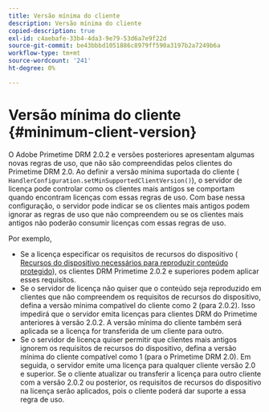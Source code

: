 ```yaml
---
title: Versão mínima do cliente
description: Versão mínima do cliente
copied-description: true
exl-id: c4aebafe-33b4-4da3-9e79-53d6a7e9f22d
source-git-commit: be43bbbd1051886c8979ff590a3197b2a7249b6a
workflow-type: tm+mt
source-wordcount: '241'
ht-degree: 0%

---
```


# Versão mínima do cliente {#minimum-client-version}

O Adobe Primetime DRM 2.0.2 e versões posteriores apresentam algumas novas regras de uso, que não são compreendidas pelos clientes do Primetime DRM 2.0. Ao definir a versão mínima suportada do cliente ( `HandlerConfiguration.setMinSupportedClientVersion()`), o servidor de licença pode controlar como os clientes mais antigos se comportam quando encontram licenças com essas regras de uso. Com base nessa configuração, o servidor pode indicar se os clientes mais antigos podem ignorar as regras de uso que não compreendem ou se os clientes mais antigos não poderão consumir licenças com essas regras de uso.

Por exemplo,

* Se a licença especificar os requisitos de recursos do dispositivo ( [Recursos do dispositivo necessários para reproduzir conteúdo protegido](../../../protecting-content/introduction/usage-rules/runtime-application-restrictions/device-capabilities.md)), os clientes DRM Primetime 2.0.2 e superiores podem aplicar esses requisitos.
* Se o servidor de licença não quiser que o conteúdo seja reproduzido em clientes que não compreendem os requisitos de recursos do dispositivo, defina a versão mínima compatível do cliente como 2 (para 2.0.2). Isso impedirá que o servidor emita licenças para clientes DRM do Primetime anteriores à versão 2.0.2. A versão mínima do cliente também será aplicada se a licença for transferida de um cliente para outro.
* Se o servidor de licença quiser permitir que clientes mais antigos ignorem os requisitos de recursos do dispositivo, defina a versão mínima do cliente compatível como 1 (para o Primetime DRM 2.0). Em seguida, o servidor emite uma licença para qualquer cliente versão 2.0 e superior. Se o cliente atualizar ou transferir a licença para outro cliente com a versão 2.0.2 ou posterior, os requisitos de recursos do dispositivo na licença serão aplicados, pois o cliente poderá dar suporte a essa regra de uso.
